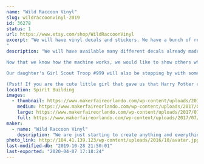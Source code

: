 ```yaml
---
name: "Wild Raccoon Vinyl"
slug: wildraccoonvinyl-2019
id: 36278
status: 1
url: https://www.etsy.com/shop/WildRaccoonVinyl
excerpt: "We will have vinyl decals and stickers. We have a bunch of ready made decals AND we are of course bringing our Klic N Kut so you can pick a design and watch how a decal is cut. We love a challenge so custom designs are very welcome! 
"
description: "We will have available many different decals already made. We have 24 different colors. Originally we started with anything that we are fans of; from Pokemon to Quotes and Monograms. We figured the best way to get to know our new Klic N Kut machine is to cut everything. 

Now that we know how the machine works, we would like to show others what it can do. We will be providing the opportunity to request custom decals. We would be happy to explain how the machine cuts and show you how to create a design.

Our daughter's Girl Scout Troop #999 will also be stopping by with some awesome crafts to fund raise for the troop. 

(Psst! If you are the cute little girl that gave us that Harry Potter crest challenge, we have not forgotten about you, but the craziness of last year, your address got lost. Hope to see you this year!)"
location: Spirit Building
images:
  - thumbnail: https://www.makerfaireorlando.com/wp-content/uploads/2017/07/il_fullxfull.1070838726_8bbd.jpg
    medium: https://www.makerfaireorlando.com/wp-content/uploads/2017/07/il_fullxfull.1070838726_8bbd.jpg
    large: https://www.makerfaireorlando.com/wp-content/uploads/2017/07/il_fullxfull.1070838726_8bbd.jpg
    full: https://www.makerfaireorlando.com/wp-content/uploads/2017/07/il_fullxfull.1070838726_8bbd.jpg
maker:
  - name: "Wild Raccoon Vinyl"
    description: "We are just starting to create anything and everything we can get our hands on. We will have mostly vinyl decals and stickers. "
photo_link: http://104.41.139.123/wp-content/uploads/2016/10/avatar.jpg
last-modified-db: "2019-10-28 21:50:01"
last-exported: "2020-04-07 17:18:24"
---
```

